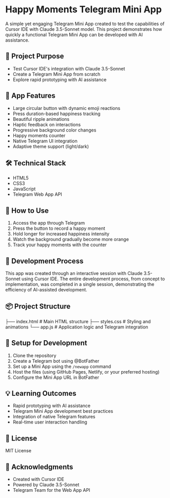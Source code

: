 # Happy Moments Telegram Mini App

A simple yet engaging Telegram Mini App created to test the capabilities of Cursor IDE with Claude 3.5-Sonnet model. This project demonstrates how quickly a functional Telegram Mini App can be developed with AI assistance.

## 🎯 Project Purpose

- Test Cursor IDE's integration with Claude 3.5-Sonnet
- Create a Telegram Mini App from scratch
- Explore rapid prototyping with AI assistance

## 🌟 App Features

- Large circular button with dynamic emoji reactions
- Press duration-based happiness tracking
- Beautiful ripple animations
- Haptic feedback on interactions
- Progressive background color changes
- Happy moments counter
- Native Telegram UI integration
- Adaptive theme support (light/dark)

## 🛠️ Technical Stack

- HTML5
- CSS3
- JavaScript
- Telegram Web App API

## 📱 How to Use

1. Access the app through Telegram
2. Press the button to record a happy moment
3. Hold longer for increased happiness intensity
4. Watch the background gradually become more orange
5. Track your happy moments with the counter

## 🚀 Development Process

This app was created through an interactive session with Claude 3.5-Sonnet using Cursor IDE. The entire development process, from concept to implementation, was completed in a single session, demonstrating the efficiency of AI-assisted development.

## 📦 Project Structure 

├── index.html # Main HTML structure
├── styles.css # Styling and animations
└── app.js # Application logic and Telegram integration

## 🔧 Setup for Development

1. Clone the repository
2. Create a Telegram bot using @BotFather
3. Set up a Mini App using the `/newapp` command
4. Host the files (using GitHub Pages, Netlify, or your preferred hosting)
5. Configure the Mini App URL in BotFather

## 💡 Learning Outcomes

- Rapid prototyping with AI assistance
- Telegram Mini App development best practices
- Integration of native Telegram features
- Real-time user interaction handling

## 📄 License

MIT License

## 🙏 Acknowledgments

- Created with Cursor IDE
- Powered by Claude 3.5-Sonnet
- Telegram Team for the Web App API
